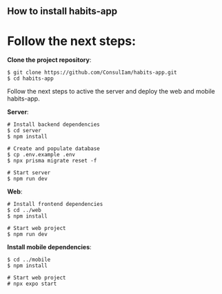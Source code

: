 


## How to install habits-app

# Follow the next steps:

**Clone the project repository**:
```
$ git clone https://github.com/ConsulIam/habits-app.git
$ cd habits-app
```

Follow the next steps to active the server and deploy the web and mobile habits-app.


**Server**:
```
# Install backend dependencies
$ cd server
$ npm install

# Create and populate database
$ cp .env.example .env
$ npx prisma migrate reset -f

# Start server
$ npm run dev
```

**Web**:
```
# Install frontend dependencies
$ cd ../web
$ npm install

# Start web project
$ npm run dev
```

**Install mobile dependencies**:
```
$ cd ../mobile
$ npm install

# Start web project
# npx expo start
```
